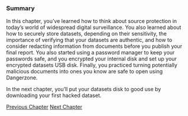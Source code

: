 ### Summary

In this chapter, you’ve learned how to think about source protection in today’s world of widespread digital surveillance. You also learned about how to securely store datasets, depending on their sensitivity, the importance of verifying that your datasets are authentic, and how to consider redacting information from documents before you publish your final report. You also started using a password manager to keep your passwords safe, and you encrypted your internal disk and set up your encrypted datasets USB disk. Finally, you practiced turning potentially malicious documents into ones you know are safe to open using Dangerzone. 

In the next chapter, you’ll put your datasets disk to good use by downloading your first hacked dataset.

[Previous Chapter](./introduction.html)
[Next Chapter](./chapter-2.html)
